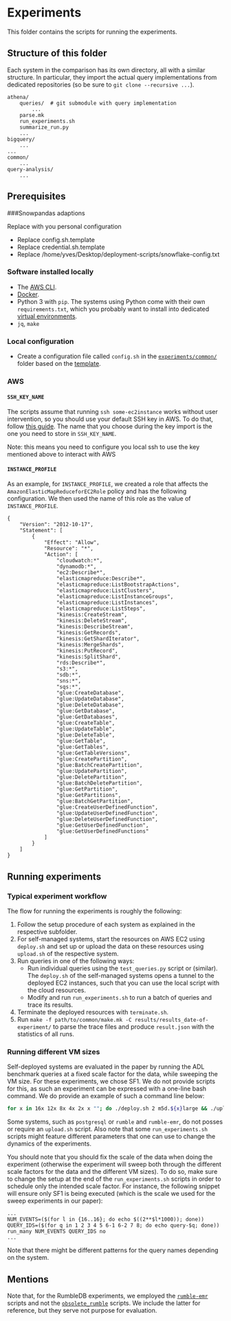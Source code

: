 # Experiments

This folder contains the scripts for running the experiments.

## Structure of this folder

Each system in the comparison has its own directory, all with a similar structure. In particular, they import the actual query implementations from dedicated repositories (so be sure to `git clone --recursive ...`).

```
athena/
    queries/  # git submodule with query implementation
        ...
    parse.mk
    run_experiments.sh
    summarize_run.py
    ...
bigquery/
    ...
...
common/
    ...
query-analysis/
    ...
```

## Prerequisites

###Snowpandas adaptions

Replace with you personal configuration

* Replace config.sh.template
* Replace credential.sh.template
* Replace /home/yves/Desktop/deployment-scripts/snowflake-config.txt

### Software installed locally

* The [AWS CLI](https://docs.aws.amazon.com/cli/latest/userguide/getting-started-install.html).
* [Docker](https://docs.docker.com/engine/install/).
* Python 3 with `pip`. The systems using Python come with their own
  `requirements.txt`, which you probably want to install into dedicated
  [virtual environments](https://docs.python.org/3/library/venv.html).
* `jq`, `make`

### Local configuration

* Create a configuration file called `config.sh` in the
  [`experiments/common/`](common/) folder based on the
  [template](common/config.sh.template).

### AWS

#### `SSH_KEY_NAME`

The scripts assume that running `ssh some-ec2instance` works without user
intervention, so you should use your default SSH key in AWS. To do that, follow
[this guide](https://docs.aws.amazon.com/AWSEC2/latest/UserGuide/create-key-pairs.html#how-to-generate-your-own-key-and-import-it-to-aws).
The name that you choose during the key import is the one you need to store in
`SSH_KEY_NAME`.

Note: this means you need to configure you local ssh to use the key mentioned above to interact with AWS

#### `INSTANCE_PROFILE`

As an example, for `INSTANCE_PROFILE`, we created a role that affects the `AmazonElasticMapReduceforEC2Role` policy and has the following configuration. We then used the name of this role as the value of `INSTANCE_PROFILE`.

```
{
    "Version": "2012-10-17",
    "Statement": [
        {
            "Effect": "Allow",
            "Resource": "*",
            "Action": [
                "cloudwatch:*",
                "dynamodb:*",
                "ec2:Describe*",
                "elasticmapreduce:Describe*",
                "elasticmapreduce:ListBootstrapActions",
                "elasticmapreduce:ListClusters",
                "elasticmapreduce:ListInstanceGroups",
                "elasticmapreduce:ListInstances",
                "elasticmapreduce:ListSteps",
                "kinesis:CreateStream",
                "kinesis:DeleteStream",
                "kinesis:DescribeStream",
                "kinesis:GetRecords",
                "kinesis:GetShardIterator",
                "kinesis:MergeShards",
                "kinesis:PutRecord",
                "kinesis:SplitShard",
                "rds:Describe*",
                "s3:*",
                "sdb:*",
                "sns:*",
                "sqs:*",
                "glue:CreateDatabase",
                "glue:UpdateDatabase",
                "glue:DeleteDatabase",
                "glue:GetDatabase",
                "glue:GetDatabases",
                "glue:CreateTable",
                "glue:UpdateTable",
                "glue:DeleteTable",
                "glue:GetTable",
                "glue:GetTables",
                "glue:GetTableVersions",
                "glue:CreatePartition",
                "glue:BatchCreatePartition",
                "glue:UpdatePartition",
                "glue:DeletePartition",
                "glue:BatchDeletePartition",
                "glue:GetPartition",
                "glue:GetPartitions",
                "glue:BatchGetPartition",
                "glue:CreateUserDefinedFunction",
                "glue:UpdateUserDefinedFunction",
                "glue:DeleteUserDefinedFunction",
                "glue:GetUserDefinedFunction",
                "glue:GetUserDefinedFunctions"
            ]
        }
    ]
}
```

## Running experiments

### Typical experiment workflow

The flow for running the experiments is roughly the following:

1. Follow the setup procedure of each system as explained in the respective
   subfolder.
1. For self-managed systems, start the resources on AWS EC2 using `deploy.sh` and set up or upload the data on these resources using `upload.sh` of the respective system.
1. Run queries in one of the following ways:
   * Run individual queries using the `test_queries.py` script or (similar). The `deploy.sh` of the self-managed systems opens a tunnel to the deployed EC2 instances, such that you can use the local script with the cloud resources.
   * Modify and run `run_experiments.sh` to run a batch of queries and trace its results.
1. Terminate the deployed resources with `terminate.sh`.
1. Run `make -f path/to/common/make.mk -C results/results_date-of-experiment/` to parse the trace files and produce `result.json` with the statistics of all runs.

### Running different VM sizes

Self-deployed systems are evaluated in the paper by running the ADL benchmark
queries at a fixed scale factor for the data, while sweeping the VM size. For
these experiments, we chose SF1. We do not provide scripts for this, as such an
experiment can be expressed with a one-line bash command. We do provide an
example of such a command line below:

```bash
for x in 16x 12x 8x 4x 2x x ""; do ./deploy.sh 2 m5d.${x}large && ./upload.sh && ./run_experiments.sh; ./terminate.sh; done
```

Some systems, such as `postgresql` or `rumble` and `rumble-emr`, do not posses
or require an `upload.sh` script. Also note that some `run_experiments.sh`
scripts might feature different parameters that one can use to change the
dynamics of the experiments.

You should note that you should fix the scale of the data when doing the
experiment (otherwise the experiment will sweep both through the different scale
factors for the data and the different VM sizes). To do so, make sure to change
the setup at the end of the `run_experiments.sh` scripts in order to schedule
only the intended scale factor. For instance, the following snippet will ensure
only SF1 is being executed (which is the scale we used for the sweep experiments
in our paper):

```
...
NUM_EVENTS=($(for l in {16..16}; do echo $((2**$l*1000)); done))
QUERY_IDS=($(for q in 1 2 3 4 5 6-1 6-2 7 8; do echo query-$q; done))
run_many NUM_EVENTS QUERY_IDS no
...
```

Note that there might be different patterns for the query names depending on the
system.

## Mentions

Note that, for the RumbleDB experiments, we employed the
[`rumble-emr`](rumble-emr/) scripts and not the
[`obsolete_rumble`](obsolete_rumble/) scripts. We include the latter for
reference, but they serve not purpose for evaluation.
